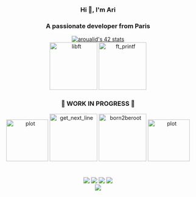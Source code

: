 <h3 align="center">Hi 👋, I'm Ari</h3>
<h3 align="center">A passionate developer from Paris</h3>


<div align = "center" wrap= wrap; >
    <a href="https://profile.intra.42.fr/users/aroualid"><img src="https://badge.mediaplus.ma/darkblue/aroualid?1337Badge=off&UM6P=off" alt="aroualid's 42 stats" /></a>
   <div>
      <a href="https://github.com/aoualid/libft"><img src="https://github.com/ayogun/42-project-badges/blob/main/badges/libftn.png"  title="libft" length="125" width="125"></a> 
      <a href="https://github.com/aoualid/ft_printf"><img src="https://github.com/ayogun/42-project-badges/blob/main/badges/ft_printfe.png" title="ft_printf" length="125" width="125"></a> 
   </div>
<h3>                 </h3>
<h3>                 </h3>
<h3>                 </h3>
<h3 align="center">  🚧 WORK IN PROGRESS 🚧 </h3>
   <div>
      <img src="https://upload.wikimedia.org/wikipedia/commons/e/e6/VLC_Icon.svg" title="plot" width="110"></a> 
      <a href="https://github.com/aoualid/get_next_line"><img src="https://github.com/ayogun/42-project-badges/blob/main/badges/get_next_linee.png" title="get_next_line" length="125" width="125"></a> 
      <a href="https://github.com/aoualid/Born2beroot"><img src="https://github.com/ayogun/42-project-badges/blob/main/badges/born2beroote.png" title="born2beroot" length="125" width="125"></a> 
      <img src="https://upload.wikimedia.org/wikipedia/commons/e/e6/VLC_Icon.svg" title="plot" width="110"></a> 

   </div>
</div>
<h1> </h1>

<p align="left">
<div align="center" class="gallery">
  <IMG SRC="https://cultofthepartyparrot.com/parrots/hd/hackerparrot.gif">
  <IMG SRC="https://cultofthepartyparrot.com/parrots/hd/soccerparrot.gif">
  <IMG SRC="https://cultofthepartyparrot.com/flags/hd/franceparrot.gif">
  <IMG SRC="https://cultofthepartyparrot.com/parrots/hd/kindasusparrot.gif">
</div>

<div align="center">
  <IMG SRC = "https://media2.giphy.com/media/1UfrAu7VuqlPb4wbRC/giphy.gif?cid=ecf05e47c1wjuoeqg85gm5utrewl747m8a6tf4l2oui06t50&ep=v1_gifs_search&rid=giphy.gif&ct=g">
</div>
</p>
